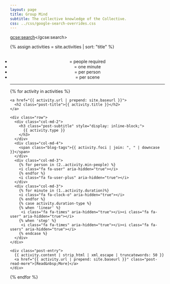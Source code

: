 ```yaml
---
layout: page
title: Group Mind
subtitle: The collective knowledge of the Collective.
css: ../css/google-search-overrides.css
---
```

<script>
  (function() {
    var cx = '000078408709314139180:5grkwyhkvtc';
    var gcse = document.createElement('script');
    gcse.type = 'text/javascript';
    gcse.async = true;
    gcse.src = 'https://cse.google.com/cse.js?cx=' + cx;
    var s = document.getElementsByTagName('script')[0];
    s.parentNode.insertBefore(gcse, s);
  })();
</script>
<gcse:search></gcse:search>

{% assign activities = site.activities | sort: "title" %}

<div style="text-align: center;">
  <ul class="list-inline" style="display: inline;">
    <li><i class="fa fa-user" aria-hidden="true"></i><i class="fa fa-user-plus" aria-hidden="true"></i> = people required</li>
    <li><i class="fa fa-clock-o" aria-hidden="true"></i> = one minute</li>
    <li><i class="fa fa-times" aria-hidden="true"></i><i class="fa fa-user" aria-hidden="true"></i> = per person</li>
    <li><i class="fa fa-times" aria-hidden="true"></i><i class="fa fa-users" aria-hidden="true"></i> = per scene</li>
  </ul>
</div>
<hr/>
<div class="posts-list">
  {% for activity in activities %}
  <article class="post-preview">

    <a href="{{ activity.url | prepend: site.baseurl }}">
  	  <h2 class="post-title">{{ activity.title }}</h2>
    </a>

    <div class="row">
      <div class="col-md-2">
        <h3 class="post-subtitle" style="display: inline-block;">
          {{ activity.type }}
        </h3>
      </div>
      <div class="col-md-4">
        <span class="blog-tags">{{ activity.foci | join: ", " | downcase }}</span>
      </div>
      <div class="col-md-3">
        {% for person in (2..activity.min-people) %}
        <i class="fa fa-user" aria-hidden="true"></i>
        {% endfor %}
        <i class="fa fa-user-plus" aria-hidden="true"></i>
      </div>
      <div class="col-md-3">
        {% for minute in (1..activity.duration)%}
        <i class="fa fa-clock-o" aria-hidden="true"></i>
        {% endfor %}
        {% case activity.duration-type %}
        {% when 'linear' %}
         <i class="fa fa-times" aria-hidden="true"></i><i class="fa fa-user" aria-hidden="true"></i>
        {% when 'step' %}
         <i class="fa fa-times" aria-hidden="true"></i><i class="fa fa-users" aria-hidden="true"></i>
        {% endcase %}
      </div>
    </div>

    <div class="post-entry">
      {{ activity.content | strip_html | xml_escape | truncatewords: 50 }}
      <a href="{{ activity.url | prepend: site.baseurl }}" class="post-read-more">[Read&nbsp;More]</a>
    </div>

   </article>
  {% endfor %}
</div>
